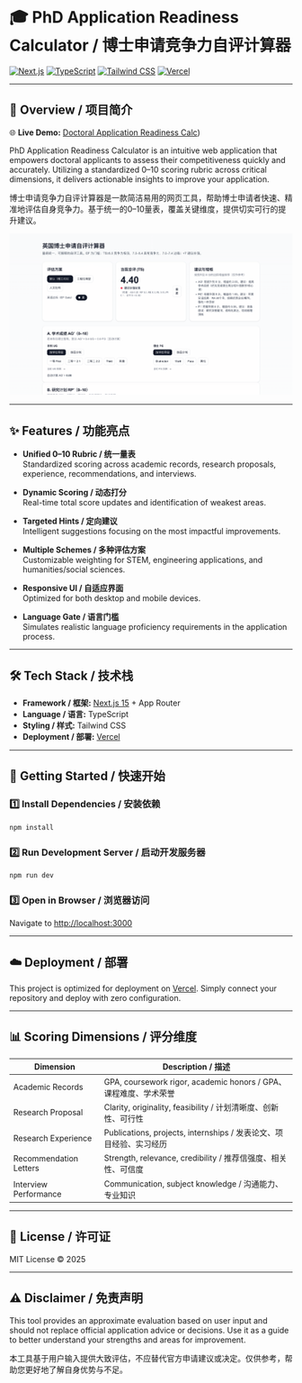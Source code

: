 # 🎓 PhD Application Readiness Calculator / 博士申请竞争力自评计算器

[![Next.js](https://img.shields.io/badge/Next.js-000000?style=for-the-badge&logo=next.js&logoColor=white)](https://nextjs.org/) 
[![TypeScript](https://img.shields.io/badge/TypeScript-3178c6?style=for-the-badge&logo=typescript&logoColor=white)](https://www.typescriptlang.org/) 
[![Tailwind CSS](https://img.shields.io/badge/Tailwind_CSS-06B6D4?style=for-the-badge&logo=tailwind-css&logoColor=white)](https://tailwindcss.com/) 
[![Vercel](https://img.shields.io/badge/Vercel-000000?style=for-the-badge&logo=vercel&logoColor=white)](https://vercel.com/)

---

## 📖 Overview / 项目简介

🌐 **Live Demo:** [Doctoral Application Readiness Calc](https://doctoral-application-readiness-calc.top/))

PhD Application Readiness Calculator is an intuitive web application that empowers doctoral applicants to assess their competitiveness quickly and accurately. Utilizing a standardized 0–10 scoring rubric across critical dimensions, it delivers actionable insights to improve your application.


博士申请竞争力自评计算器是一款简洁易用的网页工具，帮助博士申请者快速、精准地评估自身竞争力。基于统一的0–10量表，覆盖关键维度，提供切实可行的提升建议。

![Dashboard Preview](source/WechatIMG30927.jpg)  

---

## ✨ Features / 功能亮点

- **Unified 0–10 Rubric / 统一量表**  
  Standardized scoring across academic records, research proposals, experience, recommendations, and interviews.

- **Dynamic Scoring / 动态打分**  
  Real-time total score updates and identification of weakest areas.

- **Targeted Hints / 定向建议**  
  Intelligent suggestions focusing on the most impactful improvements.

- **Multiple Schemes / 多种评估方案**  
  Customizable weighting for STEM, engineering applications, and humanities/social sciences.

- **Responsive UI / 自适应界面**  
  Optimized for both desktop and mobile devices.

- **Language Gate / 语言门槛**  
  Simulates realistic language proficiency requirements in the application process.

---

## 🛠 Tech Stack / 技术栈

- **Framework / 框架:** [Next.js 15](https://nextjs.org/) + App Router  
- **Language / 语言:** TypeScript  
- **Styling / 样式:** Tailwind CSS  
- **Deployment / 部署:** [Vercel](https://vercel.com/)  

---

## 🚀 Getting Started / 快速开始

### 1️⃣ Install Dependencies / 安装依赖

```bash
npm install
```

### 2️⃣ Run Development Server / 启动开发服务器

```bash
npm run dev
```

### 3️⃣ Open in Browser / 浏览器访问

Navigate to [http://localhost:3000](http://localhost:3000)

---

## ☁️ Deployment / 部署

This project is optimized for deployment on [Vercel](https://vercel.com/). Simply connect your repository and deploy with zero configuration.

---

## 📊 Scoring Dimensions / 评分维度

| Dimension          | Description / 描述                             |
|--------------------|-----------------------------------------------|
| Academic Records    | GPA, coursework rigor, academic honors / GPA、课程难度、学术荣誉 |
| Research Proposal   | Clarity, originality, feasibility / 计划清晰度、创新性、可行性 |
| Research Experience | Publications, projects, internships / 发表论文、项目经验、实习经历 |
| Recommendation Letters | Strength, relevance, credibility / 推荐信强度、相关性、可信度 |
| Interview Performance | Communication, subject knowledge / 沟通能力、专业知识 |

---


## 📄 License / 许可证

MIT License © 2025

---

## ⚠️ Disclaimer / 免责声明

 This tool provides an approximate evaluation based on user input and should not replace official application advice or decisions. Use it as a guide to better understand your strengths and areas for improvement.

 本工具基于用户输入提供大致评估，不应替代官方申请建议或决定。仅供参考，帮助您更好地了解自身优势与不足。
